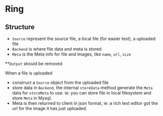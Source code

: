 # Ring

## Structure

- `Source` represent the source file, a local file (for easier test), a uploaded file
- `Backend` is where file data and meta is stored
- `Meta` is the Meta info for file and images, like `name`, `url`, `size`

**`Output` should be removed

When a file is uploaded 

- construct a `Source` object from the uploaded file
- store data in `Backend`, the internal `storeData` method generate the `Meta` data 
for `storeMeta` to use. ie: you can store file in local filesystem and store `Meta` in
Mysql.
- Meta is then returned to client in json format, ie: a rich text editor got the url for the image it has just
uploaded.